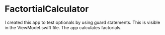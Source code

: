 # FactortialCalculator

I created this app to test optionals by using guard statements. This is visible in the ViewModel.swift file. The app calculates factorials.
